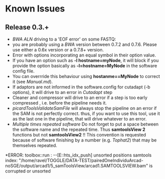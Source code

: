 # Known Issues

## Release 0.3.+

* *BWA ALN* driving to a 'EOF error' on some FASTQ:
 * you are probably using a *BWA* version between 0.7.2 and 0.7.6. Please use either a 0.6x version or a 0.7.8+ version.
* Error with options incorporating an equal symbol in their option value.
 * If you have an option such as **-l hostname=myNode**, it will block if you provide the option basically as **-l=hostname=MyNode** in the software config file.
 * You can overrride this behaviour using **hostanme==MyNode** to correct it (see *Manual.md*).
* If adaptors are not informed in the software.config for cutadapt (-b options), it will drive to an error in *Cutadapt* step
* Cleaner and compressor will drive to an error if a step is too early compressed , i.e. before the pipeline needs it.
* *picardToolsValidateSamFile* will always stop the pipeline on an error if the SAM is not perfectly correct. thus, if you want to use this tool, use it as the last one in the pipeline, that will drive whatever to an error.
* *Multiple times repeated software* Do not forget to put a space between the software name and the repeated time. Thus **samtoolsView 2** functions but not **samtoolsView2** !! This convention is requested because of software finishing by a number (e.g. *Tophat2*) that may be themselves repeated.


*ERROR: toolbox::run :
--[E::hts_idx_push] unsorted positions
samtools index: "/home/ravel/TOGGLE/DATA-TEST/pairedOneIndividuArcad-noSGE/output/arcad1/5_samToolsView/arcad1.SAMTOOLSVIEW.bam" is corrupted or unsorted
